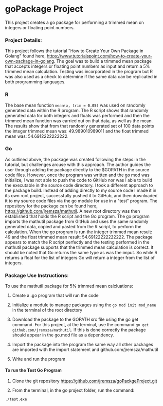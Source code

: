 # goPackage Project

This project creates a go package for performing a trimmed mean on integers or floating point numbers.

### Project Details:

This project follows the tutorial "How to Create Your Own Package in Golang" found here, https://www.tutorialspoint.com/how-to-create-your-own-package-in-golang. The goal was to build a trimmed mean package that accepts integers or floating point numbers as input and return a 5% trimmed mean calculation. Testing was incorporated in the program but R was also used as a check to determine if the same data can be replicated in both programming languages. 

### R 
The base mean function `mean(x, trim = 0.05)` was used on randomly generated data within the R program. The R script shows that randomly generated data for both integers and floats was performed and then the trimmed mean function was carried out on that data, as well as the mean. The results show that from that randomly generated set of 100 data points the integer trimmed mean was: 49.989010989011 and the float trimmed mean was: 54.6912222222222.

### Go
As outlined above, the package was created following the steps in the tutorial, but challenges arouse with this approach. The author guides the user through adding the package directly to the $GOPATH in the source code files. However, once the program was written and the go mod was initialize, I was not able to push the code to GitHub nor was I able to build the executable in the source code directory. I took a different approach to the package build. Instead of adding directly to my source code I made it in its own root project, successfully pushed it to GitHub, and then downloaded it to my source code files via the go module for use in a "test" program. The repository for the package can be found here, https://github.com/jremsza/mathutil. A new root directory was then established that holds the R script and the Go program. The go program imports the mathutil package from GitHub and uses the same randomly generated data, copied and pasted from the R script, to perform the calculation. When the go program is run the integer trimmed mean result: 49 and the float trimmed mean result: 54.69122222222222. The package appears to match the R script perfectly and the testing performed in the mathutil package supports that the trimmed mean calculation is correct. It should be noted that Go returns the same type as was the imput. So while R returns a float for the list of integers Go will return a integer from the list of integers.

### Package Use Instructions:

To use the mathutil package for 5% trimmed mean calcluations:

1. Create a .go program that will run the code 

2. Initialize a module to manage packages using the `go mod init mod_name` in the 
terminal of the root directory

3. Download the package to the GOPATH src file using the go get command. For this project, at the terminal, use the command `go get github.com/jremsza/mathutil`. If this is done correctly the package should appear in the go.mod file as a dependency.

4. Import the package into the program the same way all other packages are imported with the import statement and github.com/jremsza/mathutil

5. Write and run the program

#### To run the Test Go Program 

1. Clone the git repository https://github.com/jremsza/goPackgeProject.git

2. From the terminal, in the go project folder, run the command:

`./test.exe` 


